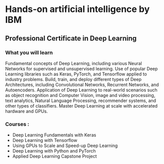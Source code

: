 # Hands-on artificial intelligence by IBM
## Professional Certificate in Deep Learning

### What you will learn

Fundamental concepts of Deep Learning, including various Neural Networks for supervised and unsupervised learning.
Use of popular Deep Learning libraries such as Keras, PyTorch, and Tensorflow applied to industry problems.
Build, train, and deploy different types of Deep Architectures, including Convolutional Networks, Recurrent Networks, and Autoencoders.
Application of Deep Learning to real-world scenarios such as object recognition and Computer Vision, 
image and video processing, text analytics, Natural Language Processing, recommender systems, and other types of classifiers.
Master Deep Learning at scale with accelerated hardware and GPUs.

### Courses :
* Deep Learning Fundamentals with Keras
* Deep Learning with Tensorflow
* Using GPUs to Scale and Speed-up Deep Learning
* Deep Learning with Python and PyTorch
* Applied Deep Learning Capstone Project

